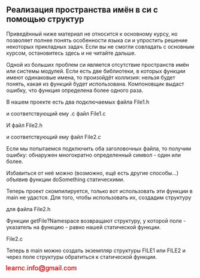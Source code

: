 ## Реализация пространства имён в си с помощью структур

Приведённый ниже материал не относится к основному курсу, но позволяет полнее понять особенности языка си и упростить решение некоторых прикладных задач. 
Если вы не смогли совладать с основным курсом, остановитесь здесь и не читайте дальше.

Одной из больших проблем си является отсутствие пространств имён или системы модулей. Если есть две библиотеки, в которых функции имеют одинаковые имена, то произойдёт коллизия: нельзя будет понять, какая из функций будет использована. Компоновщик выдаст ошибку, что функция определена более одного раза.

В нашем проекте есть два подключаемых файла
File1.h

и соответствующий ему .с файл File1.c

И файл File2.h

и соответствующий ему файл File2.c

Если мы попытаемся подключить оба заголовочных файла, то получим ошибку: обнаружен многократно определенный символ - один или более.

Избавиться от неё можно (возможно, ещё есть другие способы...) объявив функции doSomething статическими.

Теперь проект скомпилируется, только вот использовать эти функции в main не удастся. Для того, чтобы использовать их, создадим структуру

для файла File2.h

Функции getFile?Namespace возвращают структуру, у которой поле - указатель на функцию - равно нашей статической функции.

File2.c

Теперь в main можно создать экземпляр структуры FILE1 или FILE2 и через поле структуры обратиться к статической функции.

![mail.png](../images/mail.png)

